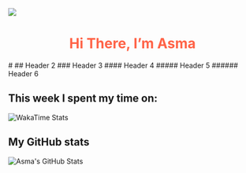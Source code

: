 <img src="https://i.pinimg.com/originals/ee/e0/c1/eee0c1dc806da44930fc6eb26b94a737.gif">

<h1 align="center" style="color:#ff6347;">Hi There, I’m Asma</h1>
# 
## Header 2
### Header 3
#### Header 4
##### Header 5
###### Header 6

## This week I spent my time on:
![WakaTime Stats](https://wakatime.com/badge/user/waka_7b7e6a27-92ae-4578-8589-95f1befb47ca.svg)


## My GitHub stats
![Asma's GitHub Stats](https://github-readme-stats.vercel.app/api?username=asma-mo)
